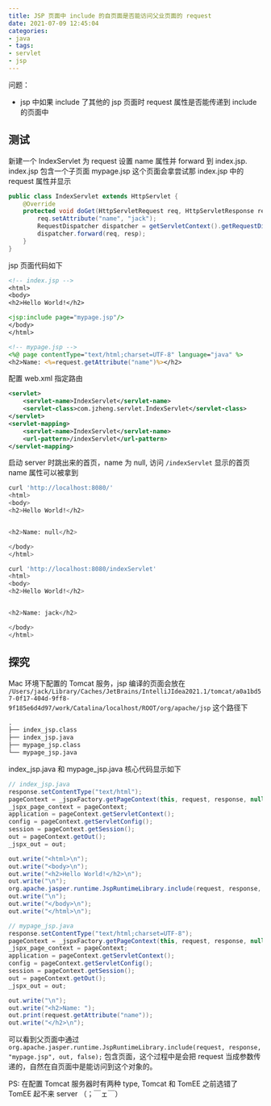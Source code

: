 ```yaml
---
title: JSP 页面中 include 的自页面是否能访问父业页面的 request
date: 2021-07-09 12:45:04
categories:
- java
- tags:
- servlet
- jsp
---
```


问题：

* jsp 中如果 include 了其他的 jsp 页面时 request 属性是否能传递到 include 的页面中

## 测试

新建一个 IndexServlet 为 request 设置 name 属性并 forward 到 index.jsp. index.jsp 包含一个子页面 mypage.jsp 这个页面会拿尝试那 index.jsp 中的 request 属性并显示

```java
public class IndexServlet extends HttpServlet {
    @Override
    protected void doGet(HttpServletRequest req, HttpServletResponse resp) throws ServletException, IOException {
        req.setAttribute("name", "jack");
        RequestDispatcher dispatcher = getServletContext().getRequestDispatcher("/index.jsp");
        dispatcher.forward(req, resp);
    }
}
```

jsp 页面代码如下

```jsp
<!-- index.jsp -->
<html>
<body>
<h2>Hello World!</h2>

<jsp:include page="mypage.jsp"/>
</body>
</html>

<!-- mypage.jsp -->
<%@ page contentType="text/html;charset=UTF-8" language="java" %>
<h2>Name: <%=request.getAttribute("name")%></h2>
```

配置 web.xml 指定路由

```xml
<servlet>
    <servlet-name>IndexServlet</servlet-name>
    <servlet-class>com.jzheng.servlet.IndexServlet</servlet-class>
</servlet>
<servlet-mapping>
    <servlet-name>IndexServlet</servlet-name>
    <url-pattern>/indexServlet</url-pattern>
</servlet-mapping>
```

启动 server 时跳出来的首页，name 为 null, 访问 `/indexServlet` 显示的首页 name 属性可以被拿到

```bash
curl 'http://localhost:8080/'
<html>
<body>
<h2>Hello World!</h2>


<h2>Name: null</h2>

</body>
</html>

curl 'http://localhost:8080/indexServlet'
<html>
<body>
<h2>Hello World!</h2>


<h2>Name: jack</h2>

</body>
</html>
```

## 探究

Mac 环境下配置的 Tomcat 服务，jsp 编译的页面会放在 `/Users/jack/Library/Caches/JetBrains/IntelliJIdea2021.1/tomcat/a0a1bd57-0f17-404d-9ff8-9f185e6d4d97/work/Catalina/localhost/ROOT/org/apache/jsp` 这个路径下

```txt
.
├── index_jsp.class
├── index_jsp.java
├── mypage_jsp.class
└── mypage_jsp.java
```

index_jsp.java 和 mypage_jsp.java 核心代码显示如下

```java
// index_jsp.java
response.setContentType("text/html");
pageContext = _jspxFactory.getPageContext(this, request, response, null, true, 8192, true);
_jspx_page_context = pageContext;
application = pageContext.getServletContext();
config = pageContext.getServletConfig();
session = pageContext.getSession();
out = pageContext.getOut();
_jspx_out = out;

out.write("<html>\n");
out.write("<body>\n");
out.write("<h2>Hello World!</h2>\n");
out.write("\n");
org.apache.jasper.runtime.JspRuntimeLibrary.include(request, response, "mypage.jsp", out, false);
out.write("\n");
out.write("</body>\n");
out.write("</html>\n");

// mypage_jsp.java
response.setContentType("text/html;charset=UTF-8");
pageContext = _jspxFactory.getPageContext(this, request, response, null, true, 8192, true);
_jspx_page_context = pageContext;
application = pageContext.getServletContext();
config = pageContext.getServletConfig();
session = pageContext.getSession();
out = pageContext.getOut();
_jspx_out = out;

out.write("\n");
out.write("<h2>Name: ");
out.print(request.getAttribute("name"));
out.write("</h2>\n");
```

可以看到父页面中通过 `org.apache.jasper.runtime.JspRuntimeLibrary.include(request, response, "mypage.jsp", out, false);` 包含页面，这个过程中是会把 request 当成参数传递的，自然在自页面中是能访问到这个对象的。

PS: 在配置 Tomcat 服务器时有两种 type, Tomcat 和 TomEE 之前选错了 TomEE 起不来 server （；￣ェ￣）
